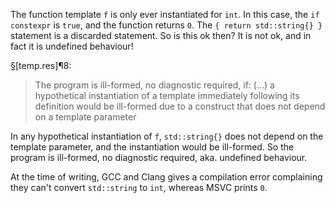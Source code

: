 The function template `f` is only ever instantiated for `int`. In this case, the `if constexpr` is `true`, and the function returns `0`. The `{ return std::string{} }` statement is a discarded statement. So is this ok then? It is not ok, and in fact it is undefined behaviour!

§[temp.res]¶8:
> The program is ill-formed, no diagnostic required, if:
> (...)
> a hypothetical instantiation of a template immediately following its definition would be ill-formed due to a construct that does not depend on a template parameter

In any hypothetical instantiation of `f`, `std::string{}` does not depend on the template parameter, and the instantiation would be ill-formed. So the program is ill-formed, no diagnostic required, aka. undefined behaviour.

At the time of writing, GCC and Clang gives a compilation error complaining they can't convert `std::string` to `int`, whereas MSVC prints `0`.